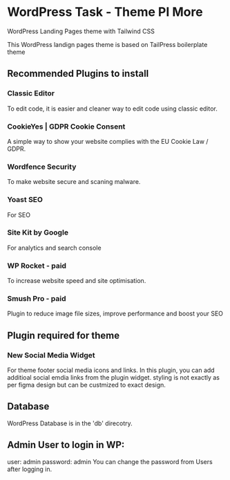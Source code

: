 # WordPress Task - Theme PI More
WordPress Landing Pages theme with Tailwind CSS

This WordPress landign pages theme is based on TailPress boilerplate theme

## Recommended Plugins to install

### Classic Editor
To edit code, it is easier and cleaner way to edit code using classic editor.

### CookieYes | GDPR Cookie Consent
A simple way to show your website complies with the EU Cookie Law / GDPR.

### Wordfence Security
To make website secure and scaning malware.

### Yoast SEO
For SEO

### Site Kit by Google
For analytics and search console

### WP Rocket - paid
To increase website speed and site optimisation.

### Smush Pro - paid
Plugin to reduce image file sizes, improve performance and boost your SEO 

## Plugin required for theme
### New Social Media Widget 
For theme footer social media icons and links. In this plugin, you can add additioal social emdia links from the plugin widget. styling is not exactly as per figma design but can be custmized to exact design.

## Database
WordPress Database is in the 'db' direcotry.

## Admin User to login in WP:

user: admin
password: admin
You can change the password from Users after logging in.

